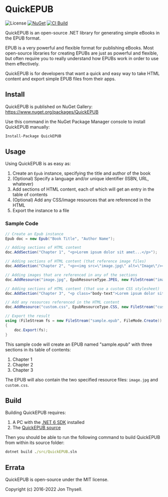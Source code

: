 # QuickEPUB #

![License](https://img.shields.io/github/license/jonthysell/QuickEPUB.svg) [![NuGet](https://img.shields.io/nuget/v/QuickEPUB.svg)](https://www.nuget.org/packages/QuickEPUB) [![CI Build](https://github.com/jonthysell/QuickEPUB/actions/workflows/ci.yml/badge.svg)](https://github.com/jonthysell/QuickEPUB/actions/workflows/ci.yml)

QuickEPUB is an open-source .NET library for generating simple eBooks in the EPUB format.

EPUB is a very powerful and flexible format for publishing eBooks. Most open-source libraries for creating EPUBs are just as powerful and flexible, but often require you to really understand how EPUBs work in order to use them effectively.

QuickEPUB is for developers that want a quick and easy way to take HTML content and export simple EPUB files from their apps.

## Install ##

QuickEPUB is published on NuGet Gallery: https://www.nuget.org/packages/QuickEPUB

Use this command in the NuGet Package Manager console to install QuickEPUB manually:

```ps
Install-Package QuickEPUB
```

## Usage ##

Using QuickEPUB is as easy as:

1. Create an `Epub` instance, specifying the title and author of the book
2. (Optional) Specify a language and/or unique identifier (ISBN, URL, whatever)
3. Add sections of HTML content, each of which will get an entry in the table of contents
4. (Optional) Add any CSS/image resources that are referenced in the HTML
5. Export the instance to a file

### Sample Code ###

```cs
// Create an Epub instance
Epub doc = new Epub("Book Title", "Author Name");

// Adding sections of HTML content
doc.AddSection("Chapter 1", "<p>Lorem ipsum dolor sit amet...</p>");

// Adding sections of HTML content (that reference image files)
doc.AddSection("Chapter 2", "<p><img src=\"image.jpg\" alt=\"Image\"/></p>");

// Adding images that are referenced in any of the sections
doc.AddResource("image.jpg", EpubResourceType.JPEG, new FileStream("image.jpg", FileMode.Open));

// Adding sections of HTML content (that use a custom CSS stylesheet)
doc.AddSection("Chapter 3", "<p class="body-text">Lorem ipsum dolor sit amet...</p>", "custom.css");

// Add any resources referenced in the HTML content
doc.AddResource("custom.css", EpubResourceType.CSS, new FileStream("custom.css", FileMode.Open));

// Export the result
using (FileStream fs = new FileStream("sample.epub", FileMode.Create))
{
    doc.Export(fs);
}
```

This sample code will create an EPUB named "sample.epub" with three sections in its table of contents:

1. Chapter 1
2. Chapter 2
3. Chapter 3

The EPUB will also contain the two specified resource files: `image.jpg` and `custom.css`.

## Build ##

Building QuickEPUB requires:

1. A PC with the [.NET 6 SDK](https://dotnet.microsoft.com/download/dotnet/6.0) installed
2. The [QuickEPUB source](https://github.com/jonthysell/QuickEPUB)

Then you should be able to run the following command to build QuickEPUB from within its source folder:

```cmd
dotnet build ./src/QuickEPUB.sln
```

## Errata ##

QuickEPUB is open-source under the MIT license.

Copyright (c) 2016-2022 Jon Thysell.
